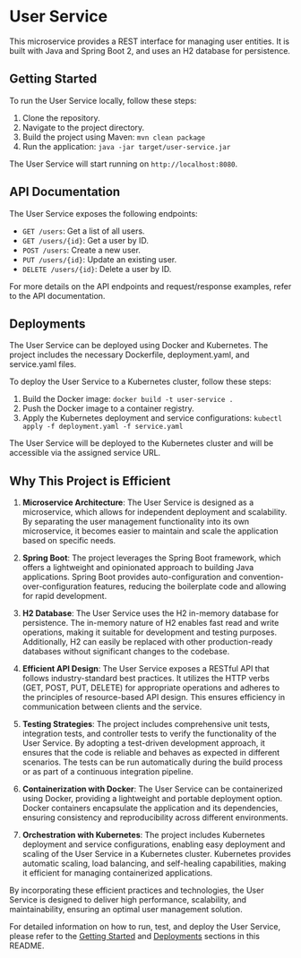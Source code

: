 # User Service

This microservice provides a REST interface for managing user entities. It is built with Java and Spring Boot 2, and uses an H2 database for persistence.

## Getting Started

To run the User Service locally, follow these steps:

1. Clone the repository.
2. Navigate to the project directory.
3. Build the project using Maven: `mvn clean package`
4. Run the application: `java -jar target/user-service.jar`

The User Service will start running on `http://localhost:8080`.

## API Documentation

The User Service exposes the following endpoints:

- `GET /users`: Get a list of all users.
- `GET /users/{id}`: Get a user by ID.
- `POST /users`: Create a new user.
- `PUT /users/{id}`: Update an existing user.
- `DELETE /users/{id}`: Delete a user by ID.

For more details on the API endpoints and request/response examples, refer to the API documentation.

## Deployments

The User Service can be deployed using Docker and Kubernetes. The project includes the necessary Dockerfile, deployment.yaml, and service.yaml files.

To deploy the User Service to a Kubernetes cluster, follow these steps:

1. Build the Docker image: `docker build -t user-service .`
2. Push the Docker image to a container registry.
3. Apply the Kubernetes deployment and service configurations: `kubectl apply -f deployment.yaml -f service.yaml`

The User Service will be deployed to the Kubernetes cluster and will be accessible via the assigned service URL.

## Why This Project is Efficient

1. **Microservice Architecture**: The User Service is designed as a microservice, which allows for independent deployment and scalability. By separating the user management functionality into its own microservice, it becomes easier to maintain and scale the application based on specific needs.

2. **Spring Boot**: The project leverages the Spring Boot framework, which offers a lightweight and opinionated approach to building Java applications. Spring Boot provides auto-configuration and convention-over-configuration features, reducing the boilerplate code and allowing for rapid development.

3. **H2 Database**: The User Service uses the H2 in-memory database for persistence. The in-memory nature of H2 enables fast read and write operations, making it suitable for development and testing purposes. Additionally, H2 can easily be replaced with other production-ready databases without significant changes to the codebase.

4. **Efficient API Design**: The User Service exposes a RESTful API that follows industry-standard best practices. It utilizes the HTTP verbs (GET, POST, PUT, DELETE) for appropriate operations and adheres to the principles of resource-based API design. This ensures efficiency in communication between clients and the service.

5. **Testing Strategies**: The project includes comprehensive unit tests, integration tests, and controller tests to verify the functionality of the User Service. By adopting a test-driven development approach, it ensures that the code is reliable and behaves as expected in different scenarios. The tests can be run automatically during the build process or as part of a continuous integration pipeline.

6. **Containerization with Docker**: The User Service can be containerized using Docker, providing a lightweight and portable deployment option. Docker containers encapsulate the application and its dependencies, ensuring consistency and reproducibility across different environments.

7. **Orchestration with Kubernetes**: The project includes Kubernetes deployment and service configurations, enabling easy deployment and scaling of the User Service in a Kubernetes cluster. Kubernetes provides automatic scaling, load balancing, and self-healing capabilities, making it efficient for managing containerized applications.

By incorporating these efficient practices and technologies, the User Service is designed to deliver high performance, scalability, and maintainability, ensuring an optimal user management solution.

For detailed information on how to run, test, and deploy the User Service, please refer to the [Getting Started](#getting-started) and [Deployments](#deployments) sections in this README.


